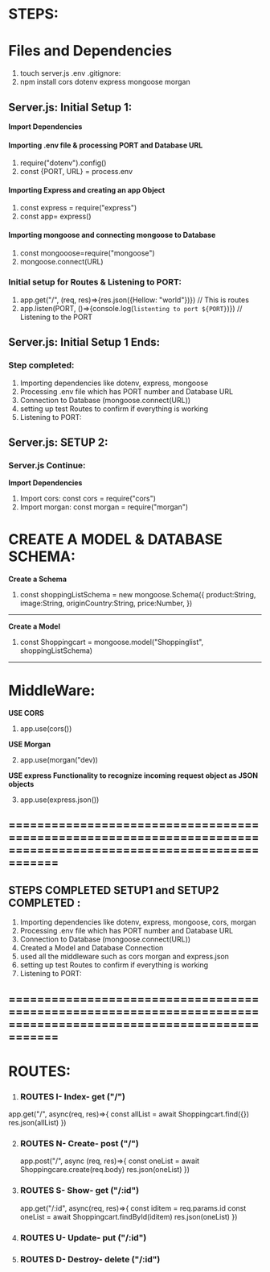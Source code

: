 # STEPS:
# Files and Dependencies
1. touch server.js .env .gitignore:
2. npm install cors dotenv express mongoose morgan

## Server.js: Initial Setup 1:
**Import Dependencies**
#### Importing .env file & processing PORT and Database URL
1. require("dotenv").config()
2. const {PORT, URL} = process.env

#### Importing Express and creating an app Object
1. const express = require("express")
2. const app= express()
#### Importing mongoose and connecting mongoose to Database
1. const mongooose=require("mongoose")
2. mongoose.connect(URL)
### Initial setup for Routes & Listening to PORT:
1. app.get("/", (req, res)=>{res.json({Hellow: "world"})}) // This is routes
2. app.listen(PORT, ()=>{console.log(`listenting to port ${PORT}`)}) // Listening to the PORT
## Server.js: Initial Setup 1 Ends:
 ### Step completed:
 1. Importing dependencies like dotenv, express, mongoose
 2. Processing .env file which has PORT number and Database URL
 3. Connection to Database (mongoose.connect(URL))
 4. setting up test Routes to confirm if everything is working
 5. Listening to PORT: 

 ## Server.js: SETUP 2:
 ### Server.js Continue:
 **Import Dependencies**
 1. Import cors: const cors = require("cors")
 2. Import morgan: const morgan = require("morgan")

 # CREATE A MODEL & DATABASE SCHEMA:
 **Create a Schema**
 1. const shoppingListSchema = new mongoose.Schema({
    product:String,
    image:String,
    originCountry:String,
    price:Number,
})
-------------------------------------
 **Create a Model**
  1.  const Shoppingcart = mongoose.model("Shoppinglist", shoppingListSchema)
 
 -------------------------------------
 # MiddleWare:
 **USE CORS**

 1. app.use(cors())

 **USE Morgan**

 2. app.use(morgan("dev))

 **USE express Functionality to recognize incoming request object as JSON objects**

 3. app.use(express.json())
## ================================================================================================================
## STEPS COMPLETED SETUP1 and SETUP2 COMPLETED :
1. Importing dependencies like dotenv, express, mongoose, cors, morgan
 2. Processing .env file which has PORT number and Database URL
 3. Connection to Database (mongoose.connect(URL))
 4. Created a Model and Database Connection
 5. used all the middleware such as cors morgan and express.json
 6. setting up test Routes to confirm if everything is  working
 7. Listening to PORT: 
## ================================================================================================================

# ROUTES:
1. ### ROUTES I- Index- get ("/")
  app.get("/", async(req, res)=>{
    const allList = await Shoppingcart.find({})
    res.json(allList)
  })

2. ### ROUTES N- Create- post ("/")
    app.post("/", async (req, res)=>{
        const oneList = await Shoppingcare.create(req.body)
        res.json(oneList)
    })

3. ### ROUTES S- Show- get ("/:id")
    app.get("/:id", async(req, res)=>{
        const iditem = req.params.id
        const oneList = await Shoppingcart.findById(iditem)
        res.json(oneList)
    })

4. ### ROUTES U- Update- put ("/:id")
5. ### ROUTES D- Destroy- delete ("/:id")



